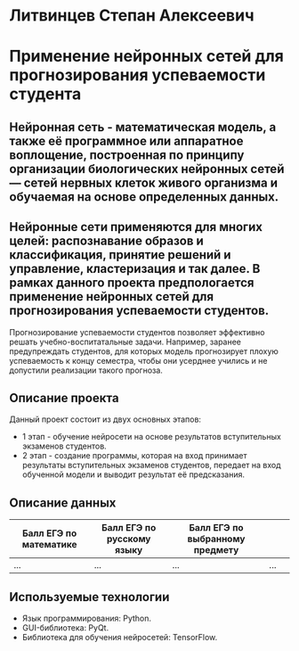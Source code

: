 # Литвинцев Степан Алексеевич
# Применение нейронных сетей для прогнозирования успеваемости студента
  <b>Нейронная сеть</b> - математическая модель, а также её программное или аппаратное воплощение, построенная по принципу организации биологических нейронных сетей — сетей нервных клеток живого организма и обучаемая на основе определенных данных.
  --
  Нейронные сети применяются для многих целей: распознавание образов и классификация, принятие решений и управление, кластеризация и так далее. В рамках данного проекта предпологается применение нейронных сетей для прогнозирования успеваемости студентов.
  --
  Прогнозирование успеваемости студентов позволяет эффективно решать учебно-воспитатальные задачи. Например, заранее предупреждать студентов, для которых модель прогнозирует плохую успеваемость к концу семестра, чтобы они усерднее учились и не допустили реализации такого прогноза.
## Описание проекта
Данный проект состоит из двух основных этапов:
- 1 этап - обучение нейросети на основе результатов вступительных экзаменов студентов.
- 2 этап - создание программы, которая на вход принимает результаты вступительных экзаменов студентов, передает на вход обученной модели и выводит результат её предсказания.
## Описание данных
|Балл ЕГЭ по математике|Балл ЕГЭ по русскому языку|Балл ЕГЭ по выбранному предмету|||
|----------------------|--------------------------|-------------------------------|---|-------------------------|
|...                   |...                       |...                            |...|                         |  
## Используемые технологии
- Язык программирования: Python.
- GUI-библиотека: PyQt.
- Библиотека для обучения нейросетей: TensorFlow.
